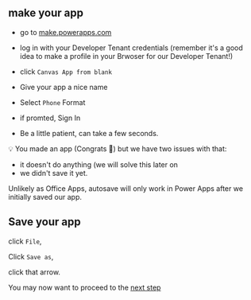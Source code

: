 ## make your app

* go to [make.powerapps.com](https://make.powerapps.com)

* log in with your Developer Tenant credentials (remember it's a good idea to make a profile in your Brwoser for our Developer Tenant!) 

* click `Canvas App from blank`

* Give your app a nice name

* Select `Phone` Format

* if promted, Sign In 

* Be a little patient, can take a few seconds. 

💡 You made an app (Congrats 🎉) but we have two issues with that: 

* it doesn't do anything (we will solve this later on
* we didn't save it yet. 

Unlikely as Office Apps, autosave will only work in Power Apps after we initially saved our app. 

## Save your app

click `File`,

Click `Save as`,

click that arrow.

You may now want to proceed to the [next step](https://github.com/LuiseFreese/M365BootCamp/blob/main/MakeYourApp-HomeScreen.md)
